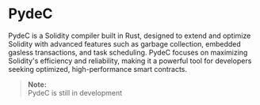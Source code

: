 # PydeC

PydeC is a Solidity compiler built in Rust, designed to extend and optimize Solidity with advanced features such as garbage collection, embedded gasless transactions, and task scheduling. PydeC focuses on maximizing Solidity's efficiency and reliability, making it a powerful tool for developers seeking optimized, high-performance smart contracts.

> **Note:**  
> PydeC is still in development

